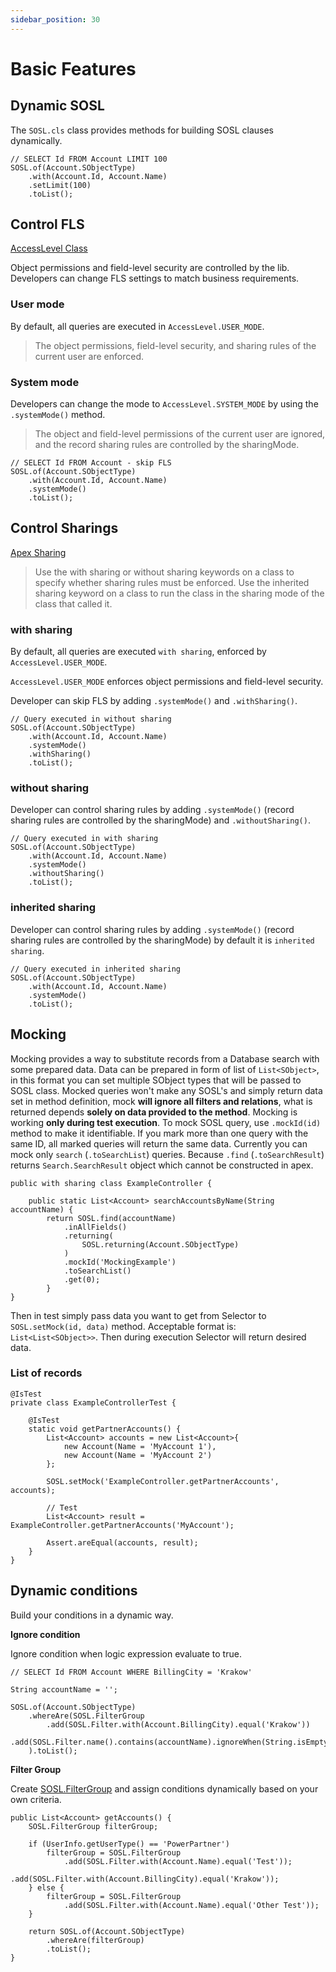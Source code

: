 ```yaml
---
sidebar_position: 30
---
```


# Basic Features

## Dynamic SOSL

The `SOSL.cls` class provides methods for building SOSL clauses dynamically.

```apex
// SELECT Id FROM Account LIMIT 100
SOSL.of(Account.SObjectType)
    .with(Account.Id, Account.Name)
    .setLimit(100)
    .toList();
```

## Control FLS

[AccessLevel Class](https://developer.salesforce.com/docs/atlas.en-us.apexref.meta/apexref/apex_class_System_AccessLevel.htm)

Object permissions and field-level security are controlled by the lib. Developers can change FLS settings to match business requirements.

### User mode

By default, all queries are executed in `AccessLevel.USER_MODE`.

> The object permissions, field-level security, and sharing rules of the current user are enforced.

### System mode

Developers can change the mode to `AccessLevel.SYSTEM_MODE` by using the `.systemMode()` method.

> The object and field-level permissions of the current user are ignored, and the record sharing rules are controlled by the sharingMode.

```apex
// SELECT Id FROM Account - skip FLS
SOSL.of(Account.SObjectType)
    .with(Account.Id, Account.Name)
    .systemMode()
    .toList();
```

## Control Sharings

[Apex Sharing](https://developer.salesforce.com/docs/atlas.en-us.apexcode.meta/apexcode/apex_classes_keywords_sharing.htm)

> Use the with sharing or without sharing keywords on a class to specify whether sharing rules must be enforced. Use the inherited sharing keyword on a class to run the class in the sharing mode of the class that called it.

### with sharing

By default, all queries are executed `with sharing`, enforced by `AccessLevel.USER_MODE`.

`AccessLevel.USER_MODE` enforces object permissions and field-level security.

Developer can skip FLS by adding `.systemMode()` and `.withSharing()`.

```apex
// Query executed in without sharing
SOSL.of(Account.SObjectType)
    .with(Account.Id, Account.Name)
    .systemMode()
    .withSharing()
    .toList();
```

### without sharing

Developer can control sharing rules by adding `.systemMode()` (record sharing rules are controlled by the sharingMode) and `.withoutSharing()`.

```apex
// Query executed in with sharing
SOSL.of(Account.SObjectType)
    .with(Account.Id, Account.Name)
    .systemMode()
    .withoutSharing()
    .toList();
```

### inherited sharing

Developer can control sharing rules by adding `.systemMode()` (record sharing rules are controlled by the sharingMode) by default it is `inherited sharing`.

```apex
// Query executed in inherited sharing
SOSL.of(Account.SObjectType)
    .with(Account.Id, Account.Name)
    .systemMode()
    .toList();
```

## Mocking

Mocking provides a way to substitute records from a Database search with some prepared data. Data can be prepared in form of list of `List<SObject>`, in this format you can set multiple SObject types that will be passed to SOSL class.
Mocked queries won't make any SOSL's and simply return data set in method definition, mock __will ignore all filters and relations__, what is returned depends __solely on data provided to the method__. Mocking is working __only during test execution__. To mock SOSL query, use `.mockId(id)` method to make it identifiable. If you mark more than one query with the same ID, all marked queries will return the same data. Currently you can mock only `search` (`.toSearchList`) queries. Because `.find` (`.toSearchResult`) returns `Search.SearchResult` object which cannot be constructed in apex.

```apex
public with sharing class ExampleController {

    public static List<Account> searchAccountsByName(String accountName) {
        return SOSL.find(accountName)
            .inAllFields()
            .returning(
                SOSL.returning(Account.SObjectType)
            )
            .mockId('MockingExample')
            .toSearchList()
            .get(0);
        }
}
```

Then in test simply pass data you want to get from Selector to `SOSL.setMock(id, data)` method. Acceptable format is: `List<List<SObject>>`. Then during execution Selector will return desired data.

### List of records

```apex
@IsTest
private class ExampleControllerTest {

    @IsTest
    static void getPartnerAccounts() {
        List<Account> accounts = new List<Account>{
            new Account(Name = 'MyAccount 1'),
            new Account(Name = 'MyAccount 2')
        };

        SOSL.setMock('ExampleController.getPartnerAccounts', accounts);

        // Test
        List<Account> result = ExampleController.getPartnerAccounts('MyAccount');

        Assert.areEqual(accounts, result);
    }
}
```

## Dynamic conditions

Build your conditions in a dynamic way.

**Ignore condition**

Ignore condition when logic expression evaluate to true.

```apex
// SELECT Id FROM Account WHERE BillingCity = 'Krakow'

String accountName = '';

SOSL.of(Account.SObjectType)
    .whereAre(SOSL.FilterGroup
        .add(SOSL.Filter.with(Account.BillingCity).equal('Krakow'))
        .add(SOSL.Filter.name().contains(accountName).ignoreWhen(String.isEmpty(accountName)))
    ).toList();
```

**Filter Group**

Create [SOSL.FilterGroup](../api/sosl-filters-group.md) and assign conditions dynamically based on your own criteria.

```apex
public List<Account> getAccounts() {
    SOSL.FilterGroup filterGroup;

    if (UserInfo.getUserType() == 'PowerPartner')
        filterGroup = SOSL.FilterGroup
            .add(SOSL.Filter.with(Account.Name).equal('Test'));
            .add(SOSL.Filter.with(Account.BillingCity).equal('Krakow'));
    } else {
        filterGroup = SOSL.FilterGroup
            .add(SOSL.Filter.with(Account.Name).equal('Other Test'));
    }

    return SOSL.of(Account.SObjectType)
        .whereAre(filterGroup)
        .toList();
}
```
